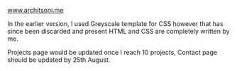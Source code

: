 www.architsoni.me

In the earlier version, I used Greyscale template for CSS however that has since been discarded and present HTML and CSS are completely written by me.

Projects page would be updated once I reach 10 projects, Contact page should be updated by 25th August.
